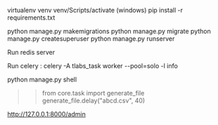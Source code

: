 virtualenv venv
venv/Scripts/activate (windows)
pip install -r requirements.txt

python manage.py makemigrations
python manage.py migrate
python manage.py createsuperuser
python manage.py runserver

Run redis server

Run celery :
  celery -A tlabs_task worker --pool=solo -l info
  
python manage.py shell
>> from core.task import generate_file
>> generate_file.delay("abcd.csv", 40)

http://127.0.0.1:8000/admin